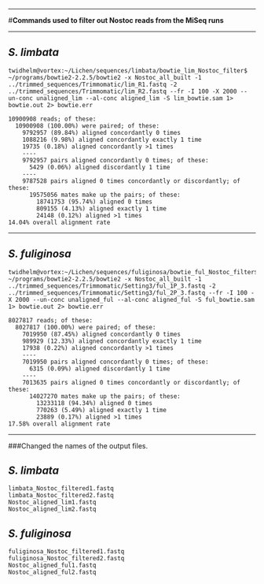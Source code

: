 -----------------------------------------------------------------
#**Commands used to filter out Nostoc reads from the MiSeq runs**

-------------
*S. limbata*
-------------
~~~
twidhelm@vortex:~/Lichen/sequences/limbata/bowtie_lim_Nostoc_filter$ ~/programs/bowtie2-2.2.5/bowtie2 -x Nostoc_all_built -1 ../trimmed_sequences/Trimmomatic/lim_R1.fastq -2 ../trimmed_sequences/Trimmomatic/lim_R2.fastq --fr -I 100 -X 2000 --un-conc unaligned_lim --al-conc aligned_lim -S lim_bowtie.sam 1> bowtie.out 2> bowtie.err
~~~
~~~
10900908 reads; of these:
  10900908 (100.00%) were paired; of these:
    9792957 (89.84%) aligned concordantly 0 times
    1088216 (9.98%) aligned concordantly exactly 1 time
    19735 (0.18%) aligned concordantly >1 times
    ----
    9792957 pairs aligned concordantly 0 times; of these:
      5429 (0.06%) aligned discordantly 1 time
    ----
    9787528 pairs aligned 0 times concordantly or discordantly; of these:
      19575056 mates make up the pairs; of these:
        18741753 (95.74%) aligned 0 times
        809155 (4.13%) aligned exactly 1 time
        24148 (0.12%) aligned >1 times
14.04% overall alignment rate
~~~
----------------
*S. fuliginosa*
----------------
~~~
twidhelm@vortex:~/Lichen/sequences/fuliginosa/bowtie_ful_Nostoc_filter$ ~/programs/bowtie2-2.2.5/bowtie2 -x Nostoc_all_built -1 ../trimmed_sequences/Trimmomatic/Setting3/ful_1P_3.fastq -2 ../trimmed_sequences/Trimmomatic/Setting3/ful_2P_3.fastq --fr -I 100 -X 2000 --un-conc unaligned_ful --al-conc aligned_ful -S ful_bowtie.sam 1> bowtie.out 2> bowtie.err
~~~
~~~
8027817 reads; of these:
  8027817 (100.00%) were paired; of these:
    7019950 (87.45%) aligned concordantly 0 times
    989929 (12.33%) aligned concordantly exactly 1 time
    17938 (0.22%) aligned concordantly >1 times
    ----
    7019950 pairs aligned concordantly 0 times; of these:
      6315 (0.09%) aligned discordantly 1 time
    ----
    7013635 pairs aligned 0 times concordantly or discordantly; of these:
      14027270 mates make up the pairs; of these:
        13233118 (94.34%) aligned 0 times
        770263 (5.49%) aligned exactly 1 time
        23889 (0.17%) aligned >1 times
17.58% overall alignment rate
~~~
------------------------------------------------------------------
###Changed the names of the output files.

*S. limbata*
-------------
~~~
limbata_Nostoc_filtered1.fastq
limbata_Nostoc_filtered2.fastq
Nostoc_aligned_lim1.fastq
Nostoc_aligned_lim2.fastq
~~~

*S. fuliginosa*
----------------
~~~
fuliginosa_Nostoc_filtered1.fastq
fuliginosa_Nostoc_filtered2.fastq
Nostoc_aligned_ful1.fastq
Nostoc_aligned_ful2.fastq
~~~